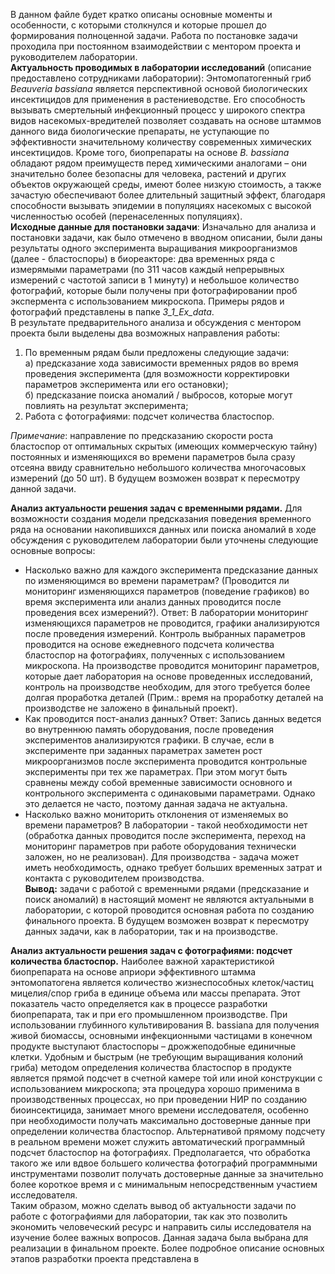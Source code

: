   В данном файле будет кратко описаны основные моменты и особенности, с которыми столкнулся и которые прошел до формирования полноценной задачи. Работа по постановке задачи проходила при постоянном взаимодействии с ментором проекта и руководителем лаборатории.  
  **Актуальность проводимых в лаборатории исследований** (описание предоставлено сотрудниками лаборатории): Энтомопатогенный гриб *Beauveria bassiana* является перспективной основой биологических инсектицидов для применения в растениеводстве. Его способность вызывать смертельный инфекционный процесс у широкого спектра видов насекомых-вредителей позволяет создавать на основе штаммов данного вида биологические препараты, не уступающие по эффективности значительному количеству современных химических инсектицидов. Кроме того, биопрепараты на основе *B. bassiana* обладают рядом преимуществ перед химическими аналогами – они значительно более безопасны для человека, растений и других объектов окружающей среды, имеют более низкую стоимость, а также зачастую обеспечивают более длительный защитный эффект, благодаря способности вызывать эпидемии в популяциях насекомых с высокой численностью особей (перенаселенных популяциях).  
  **Исходные данные для постановки задачи**: Изначально для анализа и постановки задачи, как было отмечено в вводном описании, были даны результаты одного эксперимента выращивания микроорганизмов (далее - бластоспоры) в биореакторе: два временных ряда с измерямыми параметрами (по 311 часов каждый непрерывных измерений с частотой записи в 1 минуту) и небольшое количество фотографий, которые были получены при фотографировании проб экспермента с использованием микроскопа. Примеры рядов и фотографий представлены в папке *3_1_Ex_data*.  
  В результате предварительного анализа и обсуждения с ментором проекта были выделены два возможных направления работы:  
  1. По временным рядам были предложены следующие задачи:  
     а) предсказание хода зависимости временных рядов во время проведения эксперимента (для возможности корректировки параметров эксперимента или его остановки);  
     б) предсказание поиска аномалий / выбросов, которые могут повлиять на результат эксперимента;  
  2. Работа с фотографиями: подсчет количества бластоспор.  

  *Примечание*: направление по предсказанию скорости роста бластоспор от оптимальных скрытых (имеющих коммерческую тайну) постоянных и изменяющихся во времени параметров была сразу отсеяна ввиду сравнительно небольшого количества многочасовых измерений (до 50 шт). В будущем возможен возврат к пересмотру данной задачи.  

  **Анализ актуальности решения задач с временными рядами.** Для возможности создания модели предсказания поведения временного ряда на основании накопившихся данных или поиска аномалий в ходе обсуждения с руководителем лаборатории были уточнены следующие основные вопросы:  
  - Насколько важно для каждого эксперимента предсказание данных по изменяющимся во времени параметрам? (Проводится ли мониторинг изменяющихся параметров (поведение графиков) во время эксперимента или анализ данных проводится после проведения всех измерений?). Ответ: В лаборатории мониторинг изменяющихся параметров не проводится, графики анализируются после проведения измерений. Контроль выбранных параметров проводится на основе ежедневного подсчета количества бластоспор на фотографиях, полученных с использованием микроскопа. На производстве проводится мониторинг параметров, которые дает лаборатория на основе проведенных исследований, контроль на производстве необходим, для этого требуется более долгая проработка деталей (Прим.: время на проработку деталей на производстве не заложено в финальный проект).  
  - Как проводится пост-анализ данных? Ответ: Запись данных ведется во внутреннюю память оборудования, после проведения экспериментов анализируются графики. В случае, если в эксперименте при заданных параметрах заметен рост микроорганизмов после эксперимента проводится контрольные эксперименты при тех же параметрах. При этом могут быть сравнены между собой временные зависимости основного и контрольного эксперимента с одинаковыми параметрами. Однако это делается не часто, поэтому данная задача не актуальна.  
  - Насколько важно мониторить отклонения от изменяемых во времени параметров? В лаборатории - такой необходимости нет (обработка данных проводится после эксперимента, переход на мониторинг параметров при работе оборудования технически заложен, но не реализован). Для производства - задача может иметь необходимость, однако требует больших временных затрат и контакта с руководителем производства.  
  **Вывод:** задачи с работой с временными рядами (предсказание и поиск аномалий) в настоящий момент не являются актуальными в лаборатории, с которой проводится основная работа по созданию финального проекта. В будущем возможен возврат к пересмотру данных задачи, как в лаборатории, так и на производстве.  

  **Анализ актуальности решения задач с фотографиями: подсчет количества бластоспор.** 
  Наиболее важной характеристикой биопрепарата на основе априори эффективного штамма энтомопатогена является количество жизнеспособных клеток/частиц мицелия/спор гриба в единице объема или массы препарата. Этот показатель часто определяется как в процессе разработки биопрепарата, так и при его промышленном производстве. При использовании глубинного культивирования B. bassiana для получения живой биомассы, основными инфекционными частицами в конечном продукте выступают бластоспоры – дрожжеподобные единичные клетки. Удобным и быстрым (не требующим выращивания колоний гриба) методом определения количества бластоспор в продукте является прямой подсчет в счетной камере той или иной конструкции с использованием микроскопа; эта процедура хорошо применима в производственных процессах, но при проведении НИР по созданию биоинсектицида, занимает много времени исследователя, особенно при необходимости получать максимально достоверные данные при определении количества бластоспор. Альтернативой прямому подсчету в реальном времени может служить автоматический программный подсчет бластоспор на фотографиях. Предполагается, что обработка такого же или вдвое большего количества фотографий программными инструментами позволит получать достоверные данные за значительно более короткое время и с минимальным непосредственным участием исследователя.  
   Таким образом, можно сделать вывод об актуальности задачи по работе с фотографиями для лаборатории, так как это позволить экономить человеческий ресурс и направить силы исследователя на изучение более важных вопросов. Данная задача была выбрана для реализации в финальном проекте. Более подробное описание основных этапов разработки проекта представлена в 
  
  
